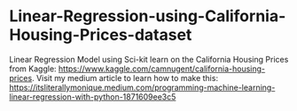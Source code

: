 # Linear-Regression-using-California-Housing-Prices-dataset
Linear Regression Model using Sci-kit learn on the California Housing Prices from Kaggle: https://www.kaggle.com/camnugent/california-housing-prices. 
Visit my medium article to learn how to make this: https://itsliterallymonique.medium.com/programming-machine-learning-linear-regression-with-python-1871609ee3c5
